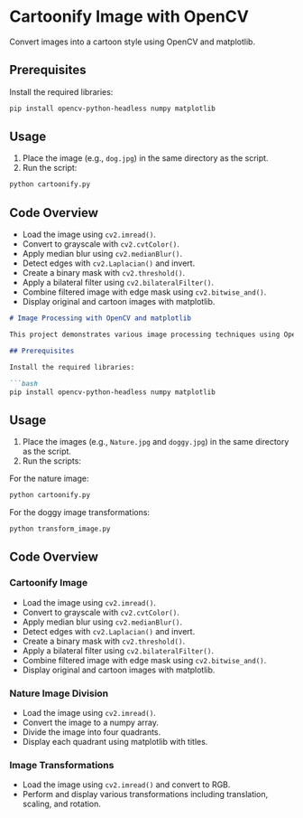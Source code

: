 
# Cartoonify Image with OpenCV

Convert images into a cartoon style using OpenCV and matplotlib.

## Prerequisites

Install the required libraries:

```bash
pip install opencv-python-headless numpy matplotlib
```

## Usage

1. Place the image (e.g., `dog.jpg`) in the same directory as the script.
2. Run the script:

```bash
python cartoonify.py
```

## Code Overview

- Load the image using `cv2.imread()`.
- Convert to grayscale with `cv2.cvtColor()`.
- Apply median blur using `cv2.medianBlur()`.
- Detect edges with `cv2.Laplacian()` and invert.
- Create a binary mask with `cv2.threshold()`.
- Apply a bilateral filter using `cv2.bilateralFilter()`.
- Combine filtered image with edge mask using `cv2.bitwise_and()`.
- Display original and cartoon images with matplotlib.


```markdown
# Image Processing with OpenCV and matplotlib

This project demonstrates various image processing techniques using OpenCV and matplotlib.

## Prerequisites

Install the required libraries:

```bash
pip install opencv-python-headless numpy matplotlib
```

## Usage

1. Place the images (e.g., `Nature.jpg` and `doggy.jpg`) in the same directory as the script.
2. Run the scripts:

For the nature image:

```bash
python cartoonify.py
```

For the doggy image transformations:

```bash
python transform_image.py
```

## Code Overview

### Cartoonify Image

- Load the image using `cv2.imread()`.
- Convert to grayscale with `cv2.cvtColor()`.
- Apply median blur using `cv2.medianBlur()`.
- Detect edges with `cv2.Laplacian()` and invert.
- Create a binary mask with `cv2.threshold()`.
- Apply a bilateral filter using `cv2.bilateralFilter()`.
- Combine filtered image with edge mask using `cv2.bitwise_and()`.
- Display original and cartoon images with matplotlib.

### Nature Image Division

- Load the image using `cv2.imread()`.
- Convert the image to a numpy array.
- Divide the image into four quadrants.
- Display each quadrant using matplotlib with titles.

### Image Transformations

- Load the image using `cv2.imread()` and convert to RGB.
- Perform and display various transformations including translation, scaling, and rotation.

